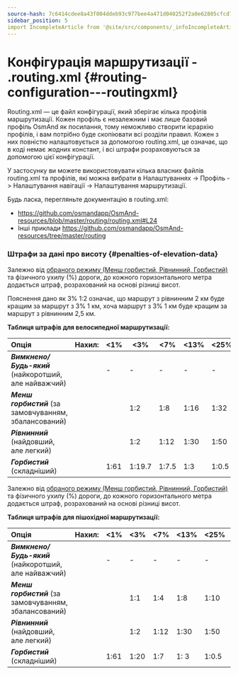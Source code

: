 ```yaml
---
source-hash: 7c6414cdee8a43f004ddeb93c977bee4a471d040252f2a0e62805cfcd71c1fd6
sidebar_position: 5
import IncompleteArticle from '@site/src/components/_infoIncompleteArticle.mdx';
---
```


# Конфігурація маршрутизації - .routing.xml {#routing-configuration---routingxml}

<IncompleteArticle/>

Routing.xml — це файл конфігурації, який зберігає кілька профілів маршрутизації. Кожен профіль є незалежним і має лише базовий профіль OsmAnd як посилання, тому неможливо створити ієрархію профілів, і вам потрібно буде скопіювати всі розділи правил. Кожен з них повністю налаштовується за допомогою routing.xml, це означає, що в коді немає жодних констант, і всі штрафи розраховуються за допомогою цієї конфігурації.

У застосунку ви можете використовувати кілька власних файлів routing.xml та профілів, які можна вибрати в Налаштуваннях -> Профіль -> Налаштування навігації -> Налаштування маршрутизації.

Будь ласка, перегляньте документацію в routing.xml:
- https://github.com/osmandapp/OsmAnd-resources/blob/master/routing/routing.xml#L24
- Інші приклади https://github.com/osmandapp/OsmAnd-resources/tree/master/routing


### Штрафи за дані про висоту {#penalties-of-elevation-data}

Залежно від [обраного режиму (Менш горбистий, Рівнинний, Горбистий)](../../user/navigation/routing/bicycle-based-routing#penalties-of-elevation-data#penalties-of-elevation-data) та фізичного ухилу (%) дороги, до кожного горизонтального метра додається штраф, розрахований на основі різниці висот.

Пояснення дано як 3% 1:2 означає, що маршрут з рівнинним 2 км буде кращим за маршрут з 3% 1 км, хоча маршрут з 3% 1 км буде кращим за маршрут з рівнинним 2,5 км.

**Таблиця штрафів для велосипедної маршрутизації:**

|                  **Опція**                 |**Нахил:**| &lt;1% | &lt;3%  | &lt;7% | &lt;13% | &lt;25% | &gt;=25% |**Спуск:**| &lt;17% | &lt;35% | &lt;60% | &gt;=60%      |
|:--------------------------------------------|:-----------|-----|------|-----|------|------|-------|:-----------|------|------|------|------------|
|**_Вимкнено/Будь-який_** (найкоротший, але найважчий)|            |  -  |   -  |  -  |   -  |   -  |   -   |            |   -  |   -  |   -  |     -      |
|**_Менш горбистий_** (за замовчуванням, збалансований)         |            |     |  1:2 | 1:8 | 1:16 | 1:32 | 1:48  |            | 1:6.4| 1:25 | 1:25 | неможливо |
|**_Рівнинний_** (найдовший, але легкий)            |            |     |  1:2 | 1:12| 1:30 | 1:50 | 1:74  |            | 1:6.4| 1:25 | 1:25 | неможливо |
|**_Горбистий_** (складніший)                 |            | 1:61|1:19.7|1:7.5|  1:3 | 1:0.5| 1:0.3 |            | 1:6.4| 1:25 | 1:25 | неможливо |


Залежно від [обраного режиму (Менш горбистий, Рівнинний, Горбистий)](../../user/navigation/routing/pedestrian-routing.md) та фізичного ухилу (%) дороги, до кожного горизонтального метра додається штраф, розрахований на основі різниці висот.

**Таблиця штрафів для пішохідної маршрутизації:**

|                  **Опція**                 | **Нахил:** | &lt;1% | &lt;3% | &lt;7% | &lt;13% | &lt;25% | &gt;=25% | **Спуск:** | &lt;9% | &lt;17% | &lt;35% | &lt;60% | &gt;=60% |
|:--------------------------------------------|:-------------|-----|-----|-----|------|------|-------|:-------------|-----|------|------|------|-------|
|**_Вимкнено/Будь-який_** (найкоротший, але найважчий)|              |  -  |  -  |  -  |   -  |   -  |   -   |              |  -  |   -  |   -  |   -  |   -   |
|**_Менш горбистий_** (за замовчуванням, збалансований)         |              |     | 1:1 | 1:4 | 1:8  | 1:10 | 1:15  |              | 1:5 | 1:10 | 1:17 | 1:25 | 1:40  |
|**_Рівнинний_** (найдовший, але легкий)            |              |     | 1:2 | 1:12| 1:30 | 1:50 | 1:74  |              | 1:5 | 1:10 | 1:17 | 1:25 | 1:40  |
|**_Горбистий_** (складніший)                 |              | 1:61| 1:20| 1:7 | 1: 3 | 1:0.5| 1:0.3 |              |  1:5| 1:10 | 1:17 | 1:25 | 1:40  |